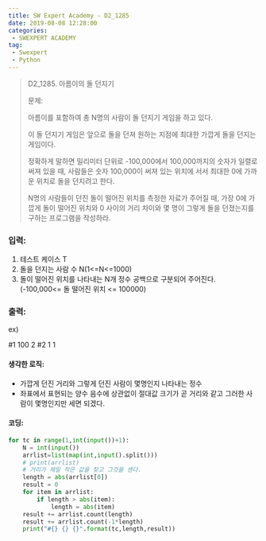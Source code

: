 ```yaml
---
title: SW Expert Academy - D2_1285
date: 2019-08-08 12:28:00
categories:
 - SWEXPERT ACADEMY
tag:
 - Swexpert
 - Python
---
```


> D2_1285. 아름이의 돌 던지기
>
> 문제:
>
> 아름이를 포함하여 총 N명의 사람이 돌 던지기 게임을 하고 있다.
>
> 이 돌 던지기 게임은 앞으로 돌을 던져 원하는 지점에 최대한 가깝게 돌을 던지는 게임이다.
>
> 정확하게 말하면 밀리미터 단위로 -100,000에서 100,000까지의 숫자가 일렬로 써져 있을 때, 사람들은 숫자 100,000이 써져 있는 위치에 서서 최대한 0에 가까운 위치로 돌을 던지려고 한다.
>
> N명의 사람들이 던진 돌이 떨어진 위치를 측정한 자료가 주어질 때, 가장 0에 가깝게 돌이 떨어진 위치와 0 사이의 거리 차이와 몇 명이 그렇게 돌을 던졌는지를 구하는 프로그램을 작성하라.  

### 입력:

1. 테스트 케이스 T
2. 돌을 던지는 사람 수 N(1<=N<=1000)
3. 돌이 떨어진 위치를 나타내는 N개 정수 공백으로 구분되어 주어진다. (-100,000<= 돌 떨어진 위치 <= 100000)

### 출력:

ex)

#1 100 2
#2 1 1



#### 생각한 로직:

- 가깝게 던진 거리와 그렇게 던진 사람이 몇명인지 나타내는 정수
- 좌표에서 표현되는 양수 음수에 상관없이 절대값 크기가 곧 거리와 같고 그러한 사람이 몇명인지만 세면 되겠다.



#### 코딩:

```python
for tc in range(1,int(input())+1):
    N = int(input())
    arrlist=list(map(int,input().split()))
    # print(arrlist)
    # 거리가 제일 작은 값을 찾고 그것을 센다.
    length = abs(arrlist[0])
    result = 0
    for item in arrlist:
        if length > abs(item):
            length = abs(item)
    result += arrlist.count(length)
    result += arrlist.count(-1*length)
    print("#{} {} {}".format(tc,length,result))
```



[출처]: https://www.swexpertacademy.com/